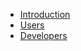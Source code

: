 <!-- docs/_sidebar.md -->
* [Introduction](/)
* [Users](users.md "The greatest guide in the world")
* [Developers](developers.md "The greatest guide in the world")
